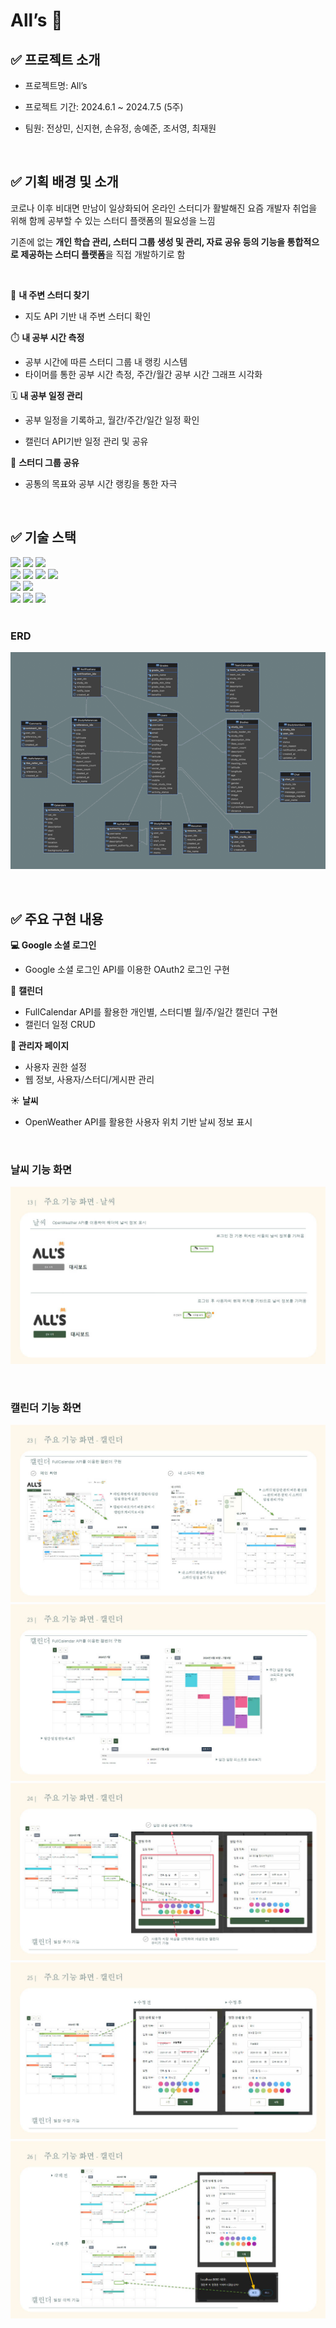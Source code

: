# All’s 📗

## ✅ 프로젝트 소개

- 프로젝트명: All’s

- 프로젝트 기간: 2024.6.1 ~ 2024.7.5 (5주)

- 팀원: 전상민, 신지현, 손유정, 송예준, 조서영, 최재원

<br>

## ✅ 기획 배경 및 소개

코로나 이후 비대면 만남이 일상화되어 온라인 스터디가 활발해진 요즘 개발자 취업을 위해 함께 공부할 수 있는 스터디 플랫폼의 필요성을 느낌

기존에 없는 **개인 학습 관리, 스터디 그룹 생성 및 관리, 자료 공유 등의 기능을 통합적으로 제공하는 스터디 플랫폼**을 직접 개발하기로 함

<br>

📍 **내 주변 스터디 찾기** 

- 지도 API 기반 내 주변 스터디 확인

⏱️ **내 공부 시간 측정** 

- 공부 시간에 따른 스터디 그룹 내 랭킹 시스템
- 타이머를 통한 공부 시간 측정, 주간/월간 공부 시간 그래프 시각화

🗓️ **내 공부 일정 관리**

- 공부 일정을 기록하고, 월간/주간/일간 일정 확인

- 캘린더 API기반 일정 관리 및 공유

👥 **스터디 그룹 공유**

- 공통의 목표와 공부 시간 랭킹을 통한 자극

<br>

## ✅ 기술 스택

<div>

  <img src="https://img.shields.io/badge/spring-6DB33F?style=for-the-badge&logo=spring&logoColor=white"> 
  <img src="https://img.shields.io/badge/java-007396?style=for-the-badge&logo=java&logoColor=white">
  <img src="https://img.shields.io/badge/mysql-4479A1.svg?style=for-the-badge&logo=mysql&logoColor=white">
  <br>
  <img src="https://img.shields.io/badge/html5-E34F26?style=for-the-badge&logo=html5&logoColor=white"> 
  <img src="https://img.shields.io/badge/css-1572B6?style=for-the-badge&logo=css3&logoColor=white"> 
  <img src="https://img.shields.io/badge/javascript-F7DF1E?style=for-the-badge&logo=javascript&logoColor=black"> 
  <img src="https://img.shields.io/badge/jquery-0769AD?style=for-the-badge&logo=jquery&logoColor=white">
  <br>
  <img src="https://img.shields.io/badge/apachemaven-C71A36.svg?style=for-the-badge&logo=apachemaven&logoColor=white">
  <img src="https://img.shields.io/badge/apache tomcat-F8DC75?style=for-the-badge&logo=apachetomcat&logoColor=white">
  <br>
  <img src="https://img.shields.io/badge/github-181717?style=for-the-badge&logo=github&logoColor=white">
  <img src="https://img.shields.io/badge/git-F05032?style=for-the-badge&logo=git&logoColor=white">
  <img src="https://img.shields.io/badge/Notion-%23000000.svg?style=for-the-badge&logo=notion&logoColor=white">
   
</div>

<br>

### ERD
  ![ERD](All's_portfolio_images/erd.PNG)

<br>

## ✅ 주요 구현 내용

**💻 Google 소셜 로그인**

- Google 소셜 로그인 API를 이용한 OAuth2 로그인 구현

📅 **캘린더**

- FullCalendar API를 활용한 개인별, 스터디별 월/주/일간 캘린더 구현
- 캘린더 일정 CRUD

**💼 관리자 페이지**

- 사용자 권한 설정
- 웹 정보, 사용자/스터디/게시판 관리

☀️ **날씨**

- OpenWeather API를 활용한 사용자 위치 기반 날씨 정보 표시

<br>

### 날씨 기능 화면
  ![날씨](All's_portfolio_images/1.jpg)

<br>

### 캘린더 기능 화면
  ![캘린더1](All's_portfolio_images/2.jpg)
  ![캘린더2](All's_portfolio_images/3.jpg)
  ![캘린더_추가](All's_portfolio_images/4.jpg)
  ![캘린더_수정](All's_portfolio_images/5.jpg)
  ![캘린더_삭제](All's_portfolio_images/6.jpg)
